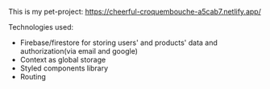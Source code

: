 This is my pet-project: https://cheerful-croquembouche-a5cab7.netlify.app/

Technologies used:
- Firebase/firestore for storing users' and products' data and authorization(via email and google)
- Context as global storage
- Styled components library
- Routing
